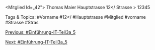 <Mitglied Id=„42">
<Vorname>Thomas</Vorname>
<Nachname>Maier</Nachname>
<Strasse >Hauptstrasse 12</ Strasse >
<PLZ>12345</PLZ>

   Tags & Topics:
   #Vorname
   #12</
   #Hauptstrasse
   #Mitglied
   #vorname
   #Strasse
   #Stras

[Previous: #Einführung-IT-Teil3a_5](Einführung-IT-Teil3a_5.md)

[Next: #Einführung-IT-Teil3a_5](Einführung-IT-Teil3a_5.md)